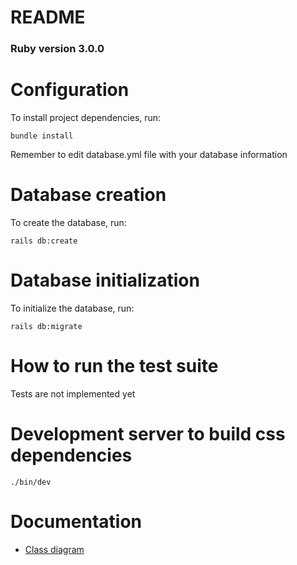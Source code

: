 # README

### Ruby version 3.0.0

# Configuration
To install project dependencies, run: 
```
bundle install
```
Remember to edit database.yml file with your database information

# Database creation
To create the database, run:
```
rails db:create
```
# Database initialization
To initialize the database, run:
```
rails db:migrate
```
# How to run the test suite
Tests are not implemented yet

# Development server to build css dependencies
```
./bin/dev
```
# Documentation
* [Class diagram](https://lucid.app/lucidchart/3de58d7f-2267-4d9e-a771-0f9af9410f5c/edit?viewport_loc=-1083%2C-411%2C4806%2C2517%2C0_0&invitationId=inv_dd703035-4c82-4e99-b8d1-1d5ed073c2ba#)
